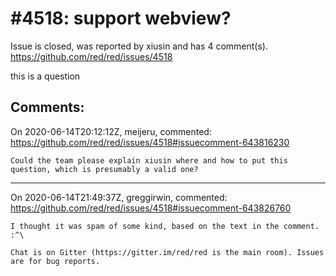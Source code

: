 
#4518: support webview?
================================================================================
Issue is closed, was reported by xiusin and has 4 comment(s).
<https://github.com/red/red/issues/4518>

this is a question


Comments:
--------------------------------------------------------------------------------

On 2020-06-14T20:12:12Z, meijeru, commented:
<https://github.com/red/red/issues/4518#issuecomment-643816230>

    Could the team please explain xiusin where and how to put this question, which is presumably a valid one?

--------------------------------------------------------------------------------

On 2020-06-14T21:49:37Z, greggirwin, commented:
<https://github.com/red/red/issues/4518#issuecomment-643826760>

    I thought it was spam of some kind, based on the text in the comment. :^\
    
    Chat is on Gitter (https://gitter.im/red/red is the main room). Issues are for bug reports. 

